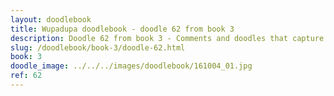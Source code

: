 ```yaml
---
layout: doodlebook
title: Wupadupa doodlebook - doodle 62 from book 3
description: Doodle 62 from book 3 - Comments and doodles that capture the essence of this event  
slug: /doodlebook/book-3/doodle-62.html
book: 3
doodle_image: ../../../images/doodlebook/161004_01.jpg
ref: 62
---	  
```

																																																																							